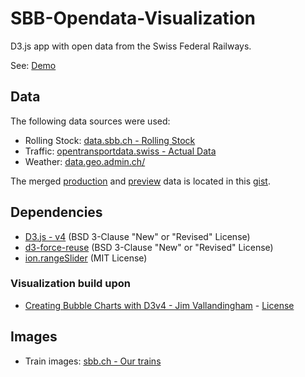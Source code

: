 # SBB-Opendata-Visualization

D3.js app with open data from the Swiss Federal Railways.

See: [Demo](https://manuelbieri.github.io/SBB-Opendata-Visualization/)

## Data
The following data sources were used:
- Rolling Stock: [data.sbb.ch - Rolling Stock](https://data.sbb.ch/explore/dataset/jahresformation/information/)
- Traffic: [opentransportdata.swiss - Actual Data](https://opentransportdata.swiss/en/dataset/istdaten)
- Weather: [data.geo.admin.ch/](https://data.geo.admin.ch/ch.meteoschweiz.klima/nbcn-tageswerte/)

The merged [production](https://gist.githubusercontent.com/manuelbieri/5a20c884020ed05e89b3426e78ae97c5/raw/7c31a08bee5c661f9e71a003ea4b56deb33432aa/sbb_data_v2.json) and [preview](https://gist.githubusercontent.com/manuelbieri/5a20c884020ed05e89b3426e78ae97c5/raw/7c31a08bee5c661f9e71a003ea4b56deb33432aa/sbb_data_preview.json) data is located in this [gist](https://gist.github.com/manuelbieri/5a20c884020ed05e89b3426e78ae97c5).

## Dependencies
- [D3.js - v4](https://github.com/d3/d3) (BSD 3-Clause "New" or "Revised" License)
- [d3-force-reuse](https://github.com/twosixlabs/d3-force-reuse) (BSD 3-Clause "New" or "Revised" License)
- [ion.rangeSlider](https://github.com/IonDen/ion.rangeSlider) (MIT License)

### Visualization build upon
- [Creating Bubble Charts with D3v4 - Jim Vallandingham](https://vallandingham.me/bubble_charts_with_d3v4.html) - [License](https://github.com/vlandham/bubble_chart_v4/blob/master/LICENSE)

## Images
- Train images: [sbb.ch - Our trains](https://www.sbb.ch/de/bahnhof-services/waehrend-der-reise/unsere-zuege.html)